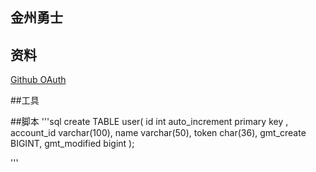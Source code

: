 ##  金州勇士

## 资料

[Github OAuth](https://developer.github.com/apps/building-oauth-apps/creating-an-oauth-app/)

##工具




##脚本
'''sql
create TABLE user(
    id int auto_increment primary key ,
    account_id varchar(100),
    name varchar(50),
    token char(36),
    gmt_create BIGINT,
    gmt_modified bigint
);

'''